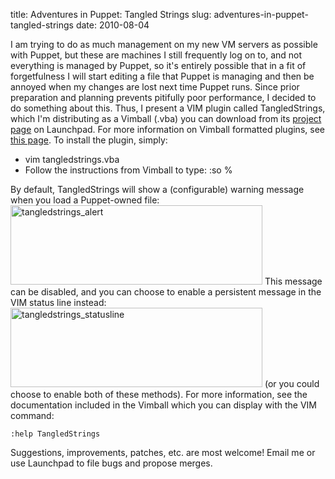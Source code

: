 title: Adventures in Puppet: Tangled Strings
slug: adventures-in-puppet-tangled-strings
date: 2010-08-04


I am trying to do as much management on my new VM servers as possible with Puppet, but these are machines I still frequently log on to, and not everything is managed by Puppet, so it's entirely possible that in a fit of forgetfulness I will start editing a file that Puppet is managing and then be annoyed when my changes are lost next time Puppet runs.
Since prior preparation and planning prevents pitifully poor performance, I decided to do something about this.
Thus, I present a VIM plugin called TangledStrings, which I'm distributing as a Vimball (.vba) you can download from its [project page](http://launchpad.net/tangledstrings "TangledStrings") on Launchpad. For more information on Vimball formatted plugins, see [this page](http://vimdoc.sourceforge.net/htmldoc/pi_vimball.html "Vimball Documentation"). To install the plugin, simply:

 * vim tangledstrings.vba
 * Follow the instructions from Vimball to type: :so %

By default, TangledStrings will show a (configurable) warning message when you load a Puppet-owned file:
[<img src="http://www.tenshu.net/wp-content/uploads/2010/08/puppetstrings_alert.png" title="tangledstrings_alert" class="aligncenter size-full wp-image-11573" width="403" height="127" />](http://www.tenshu.net/wp-content/uploads/2010/08/puppetstrings_alert.png)
This message can be disabled, and you can choose to enable a persistent message in the VIM status line instead:
[<img src="http://www.tenshu.net/wp-content/uploads/2010/08/tangledstrings_statusline.png" title="tangledstrings_statusline" class="aligncenter size-full wp-image-11574" width="403" height="127" />](http://www.tenshu.net/wp-content/uploads/2010/08/tangledstrings_statusline.png)
(or you could choose to enable both of these methods).
For more information, see the documentation included in the Vimball which you can display with the VIM command:

```
:help TangledStrings
```

Suggestions, improvements, patches, etc. are most welcome! Email me or use Launchpad to file bugs and propose merges.
